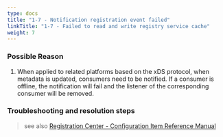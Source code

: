 ```yaml
---
type: docs
title: "1-7 - Notification registration event failed"
linkTitle: "1-7 - Failed to read and write registry service cache"
weight: 7
---
```


### Possible Reason

1. When applied to related platforms based on the xDS protocol, when metadata is updated, consumers need to be notified. If a consumer is offline, the notification will fail and the listener of the corresponding consumer will be removed.

### Troubleshooting and resolution steps

> see also
[Registration Center - Configuration Item Reference Manual](/zh-cn/docs3-v2/java-sdk/reference-manual/config/properties/#registry)